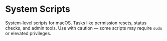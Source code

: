 # System Scripts

System-level scripts for macOS. Tasks like permission resets, status checks, and admin tools.
Use with caution — some scripts may require `sudo` or elevated privileges.
